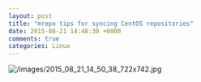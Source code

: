 ```yaml
---
layout: post
title: "mrepo tips for syncing CentOS repositories"
date: 2015-08-21 14:48:30 +0800
comments: true
categories: Linux
---
```


![/images/2015_08_21_14_50_38_722x742.jpg](/images/2015_08_21_14_50_38_722x742.jpg) 



